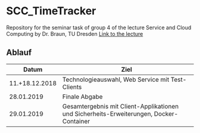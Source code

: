 # SCC_TimeTracker
Repository for the seminar task of group 4 of the lecture Service and Cloud Computing by Dr. Braun, TU Dresden
[Link to the lecture](https://tu-dresden.de/ing/informatik/sya/professur-fuer-rechnernetze/studium/lehrveranstaltungen/lehrveranstaltungsdetails?ln=de&lv_id=49)

## Ablauf
| Datum          | Ziel                                                                                    |
|----------------|-----------------------------------------------------------------------------------------|
| 11.+18.12.2018 | Technologieauswahl, Web Service mit Test-Clients                                        |
| 28.01.2019     | Finale Abgabe                                                                           |
| 29.01.2019     | Gesamtergebnis mit Client-Applikationen und Sicherheits-Erweiterungen, Docker-Container |
